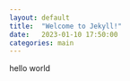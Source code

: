 ```yaml
---
layout: default
title:  "Welcome to Jekyll!"
date:   2023-01-10 17:50:00
categories: main
---
```


hello world
